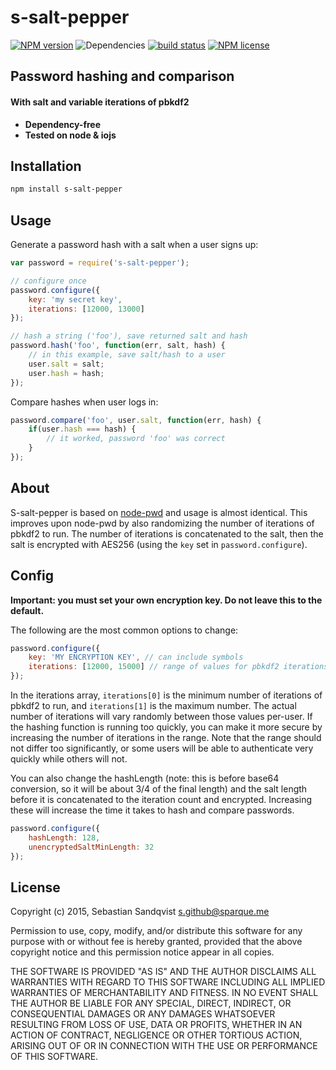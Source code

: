 # s-salt-pepper
[![NPM version](https://img.shields.io/npm/v/s-salt-pepper.svg)](https://www.npmjs.com/package/s-salt-pepper) ![Dependencies](https://img.shields.io/david/sebastiansandqvist/s-salt-pepper.svg) [![build status](http://img.shields.io/travis/sebastiansandqvist/s-salt-pepper.svg)](https://travis-ci.org/sebastiansandqvist/s-salt-pepper) [![NPM license](https://img.shields.io/npm/l/s-salt-pepper.svg)](https://www.npmjs.com/package/s-salt-pepper)

## Password hashing and comparison
#### With salt and variable iterations of pbkdf2
* **Dependency-free**
* **Tested on node & iojs**

## Installation
```bash
npm install s-salt-pepper
```

## Usage
Generate a password hash with a salt when a user signs up:
```javascript
var password = require('s-salt-pepper');

// configure once
password.configure({
	key: 'my secret key',
	iterations: [12000, 13000]
});

// hash a string ('foo'), save returned salt and hash
password.hash('foo', function(err, salt, hash) {
	// in this example, save salt/hash to a user
	user.salt = salt;
	user.hash = hash;
});
```
Compare hashes when user logs in:
```javascript
password.compare('foo', user.salt, function(err, hash) {
	if(user.hash === hash) {
		// it worked, password 'foo' was correct
	}
});
```

## About
S-salt-pepper is based on [node-pwd](https://github.com/tj/node-pwd) and usage is almost identical. This improves upon node-pwd by also randomizing the number of iterations of pbkdf2 to run. The number of iterations is concatenated to the salt, then the salt is encrypted with AES256 (using the `key` set in `password.configure`).

## Config
**Important: you must set your own encryption key. Do not leave this to the default.**

The following are the most common options to change:
```javascript
password.configure({
	key: 'MY ENCRYPTION KEY', // can include symbols
	iterations: [12000, 15000] // range of values for pbkdf2 iterations
});
```
In the iterations array, `iterations[0]` is the minimum number of iterations of pbkdf2 to run, and `iterations[1]` is the maximum number. The actual number of iterations will vary randomly between those values per-user. If the hashing function is running too quickly, you can make it more secure by increasing the number of iterations in the range. Note that the range should not differ too significantly, or some users will be able to authenticate very quickly while others will not.

You can also change the hashLength (note: this is before base64 conversion, so it will be about 3/4 of the final length) and the salt length before it is concatenated to the iteration count and encrypted. Increasing these will increase the time it takes to hash and compare passwords.
```javascript
password.configure({
	hashLength: 128,
	unencryptedSaltMinLength: 32
});
```

## License
Copyright (c) 2015, Sebastian Sandqvist <s.github@sparque.me>

Permission to use, copy, modify, and/or distribute this software for any purpose with or without fee is hereby granted, provided that the above copyright notice and this permission notice appear in all copies.

THE SOFTWARE IS PROVIDED "AS IS" AND THE AUTHOR DISCLAIMS ALL WARRANTIES WITH REGARD TO THIS SOFTWARE INCLUDING ALL IMPLIED WARRANTIES OF MERCHANTABILITY AND FITNESS. IN NO EVENT SHALL THE AUTHOR BE LIABLE FOR ANY SPECIAL, DIRECT, INDIRECT, OR CONSEQUENTIAL DAMAGES OR ANY DAMAGES WHATSOEVER RESULTING FROM LOSS OF USE, DATA OR PROFITS, WHETHER IN AN ACTION OF CONTRACT, NEGLIGENCE OR OTHER TORTIOUS ACTION, ARISING OUT OF OR IN CONNECTION WITH THE USE OR PERFORMANCE OF THIS SOFTWARE.